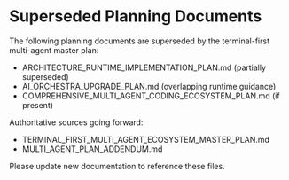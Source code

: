 # Superseded Planning Documents

The following planning documents are superseded by the terminal-first multi-agent master plan:

- ARCHITECTURE_RUNTIME_IMPLEMENTATION_PLAN.md (partially superseded)
- AI_ORCHESTRA_UPGRADE_PLAN.md (overlapping runtime guidance)
- COMPREHENSIVE_MULTI_AGENT_CODING_ECOSYSTEM_PLAN.md (if present)

Authoritative sources going forward:
- TERMINAL_FIRST_MULTI_AGENT_ECOSYSTEM_MASTER_PLAN.md
- MULTI_AGENT_PLAN_ADDENDUM.md

Please update new documentation to reference these files.
